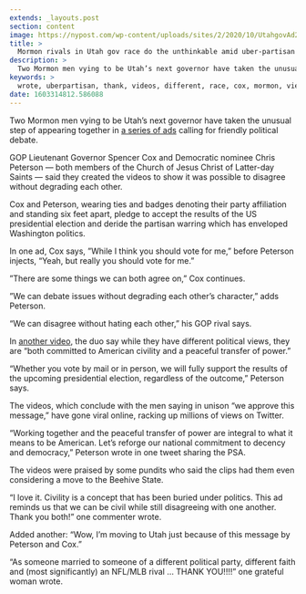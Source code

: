 ```yaml
--- 
extends: _layouts.post 
section: content 
image: https://nypost.com/wp-content/uploads/sites/2/2020/10/UtahgovAd2.jpg?quality=90&strip=all&w=1200 
title: > 
  Mormon rivals in Utah gov race do the unthinkable amid uber-partisan 2020 
description: > 
  Two Mormon men vying to be Utah’s next governor have taken the unusual step of appearing together in a series of ads calling for friendly political debate.“Working together and the peaceful transfer of power are integral to what it means to be American.Let’s reforge our national commitment to decency and democracy,” Peterson wrote in one tweet sharing the PSA.The videos were praised by some pundits who said the clips had them even considering a move to the Beehive State.Added another: “Wow, I’m moving to Utah just because of this message by Peterson and Cox.”“As someone married to someone of a different political party, different faith and (most significantly) an NFL/MLB rival … THANK YOU!!! 
keywords: > 
  wrote, uberpartisan, thank, videos, different, race, cox, mormon, views, rivals, vote, political, utah, transfer, unthinkable, gov, peterson, 2020, amid 
date: 1603314812.586088 
--- 
```

<div><p>Two Mormon men vying to be Utah&#8217;s next governor have taken the unusual step of appearing together in <a href="https://twitter.com/spencerjcox/status/1318537411471708162?s=21" rel="noopener noreferrer" target="_blank">a series of ads</a> calling for friendly political debate.</p>
<p>GOP Lieutenant Governor Spencer Cox and Democratic nominee Chris Peterson &#8212; both members of the Church of Jesus Christ of Latter-day Saints &#8212; said they created the videos to show it was possible to disagree without degrading each other.</p>
<p>Cox and Peterson, wearing ties and badges denoting their party affiliation and standing six feet apart, pledge to accept the results of the US presidential election and deride the partisan warring which has enveloped Washington politics.</p>
<p>In one ad, Cox says, &#8221;While I think you should vote for me,&#8221; before Peterson injects, &#8220;Yeah, but really you should vote for me.&#8221;</p>
<p>&#8221;There are some things we can both agree on,&#8221; Cox continues.</p>
<p>&#8221;We can debate issues without degrading each other&#8217;s character,&#8221; adds Peterson.</p>
<p>&#8220;We can disagree without hating each other,&#8221; his GOP rival says.</p>
<p>In <a href="https://twitter.com/petersonutah/status/1318537452135550977?s=21" target="_blank" rel="noopener noreferrer">another video</a>, the duo say while they have different political views, they are &#8220;both committed to American civility and a peaceful transfer of power.&#8221;</p>
<p>&#8220;Whether you vote by mail or in person, we will fully support the results of the upcoming presidential election, regardless of the outcome,&#8221; Peterson says.</p>
<p>The videos, which conclude with the men saying in unison &#8220;we approve this message,&#8221; have gone viral online, racking up millions of views on Twitter.</p>
<p>&#8220;Working together and the peaceful transfer of power are integral to what it means to be American. Let&#8217;s reforge our national commitment to decency and democracy,&#8221; Peterson wrote in one tweet sharing the PSA.</p>
<p>The videos were praised by some pundits who said the clips had them even considering a move to the Beehive State.</p>
<p>&#8220;I love it. Civility is a concept that has been buried under politics. This ad reminds us that we can be civil while still disagreeing with one another. Thank you both!&#8221; one commenter wrote.</p>
<p>Added another: &#8220;Wow, I&#8217;m moving to Utah just because of this message by Peterson and Cox.&#8221;</p>
<p>&#8220;As someone married to someone of a different political party, different faith and (most significantly) an NFL/MLB rival &#8230; THANK YOU!!!!&#8221; one grateful woman wrote.</p>
			</div>
